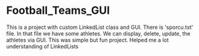 # Football_Teams_GUI
This is a project with custom LinkedList class and GUI. There is 'sporcu.txt' file. In that file we have some athletes. We can display, delete, update, the athletes via GUI. This was simple but fun project. Helped me a lot understanding of LinkedLists

